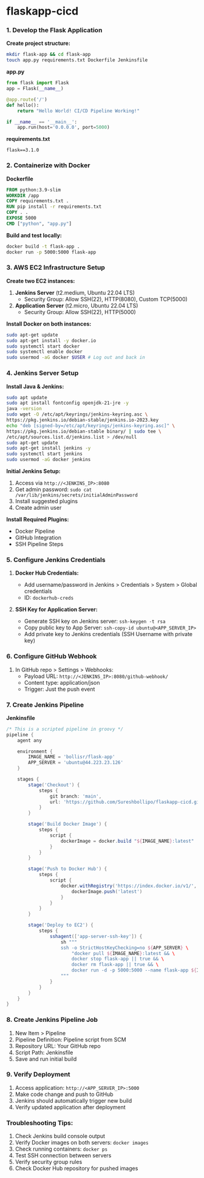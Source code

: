 # flaskapp-cicd

### 1. Develop the Flask Application
**Create project structure:**
```bash
mkdir flask-app && cd flask-app
touch app.py requirements.txt Dockerfile Jenkinsfile
```

**app.py**
```python
from flask import Flask
app = Flask(__name__)

@app.route('/')
def hello():
    return "Hello World! CI/CD Pipeline Working!"

if __name__ == '__main__':
    app.run(host='0.0.0.0', port=5000)
```

**requirements.txt**
```
flask==3.1.0
```

### 2. Containerize with Docker
**Dockerfile**
```dockerfile
FROM python:3.9-slim
WORKDIR /app
COPY requirements.txt .
RUN pip install -r requirements.txt
COPY . .
EXPOSE 5000
CMD ["python", "app.py"]
```

**Build and test locally:**
```bash
docker build -t flask-app .
docker run -p 5000:5000 flask-app
```

### 3. AWS EC2 Infrastructure Setup
**Create two EC2 instances:**
1. **Jenkins Server** (t2.medium, Ubuntu 22.04 LTS)
   - Security Group: Allow SSH(22), HTTP(8080), Custom TCP(5000)
2. **Application Server** (t2.micro, Ubuntu 22.04 LTS)
   - Security Group: Allow SSH(22), HTTP(5000)

**Install Docker on both instances:**
```bash
sudo apt-get update
sudo apt-get install -y docker.io
sudo systemctl start docker
sudo systemctl enable docker
sudo usermod -aG docker $USER # Log out and back in
```

### 4. Jenkins Server Setup
**Install Java & Jenkins:**
```bash
sudo apt update
sudo apt install fontconfig openjdk-21-jre -y
java -version
sudo wget -O /etc/apt/keyrings/jenkins-keyring.asc \
https://pkg.jenkins.io/debian-stable/jenkins.io-2023.key
echo "deb [signed-by=/etc/apt/keyrings/jenkins-keyring.asc]" \
https://pkg.jenkins.io/debian-stable binary/ | sudo tee \
/etc/apt/sources.list.d/jenkins.list > /dev/null
sudo apt-get update
sudo apt-get install jenkins -y
sudo systemctl start jenkins
sudo usermod -aG docker jenkins
```

**Initial Jenkins Setup:**
1. Access via `http://<JENKINS_IP>:8080`
2. Get admin password: `sudo cat /var/lib/jenkins/secrets/initialAdminPassword`
3. Install suggested plugins
4. Create admin user

**Install Required Plugins:**
- Docker Pipeline
- GitHub Integration
- SSH Pipeline Steps

### 5. Configure Jenkins Credentials
1. **Docker Hub Credentials:**
   - Add username/password in Jenkins > Credentials > System > Global credentials
   - ID: `dockerhub-creds`

2. **SSH Key for Application Server:**
   - Generate SSH key on Jenkins server: `ssh-keygen -t rsa`
   - Copy public key to App Server: `ssh-copy-id ubuntu@<APP_SERVER_IP>`
   - Add private key to Jenkins credentials (SSH Username with private key)

### 6. Configure GitHub Webhook
1. In GitHub repo > Settings > Webhooks:
   - Payload URL: `http://<JENKINS_IP>:8080/github-webhook/`
   - Content type: application/json
   - Trigger: Just the push event

### 7. Create Jenkins Pipeline
**Jenkinsfile**
```groovy
/* This is a scripted pipeline in groovy */
pipeline {
    agent any

    environment {
        IMAGE_NAME = 'bollisr/flask-app'
        APP_SERVER = 'ubuntu@44.223.23.126'
    }

    stages {
        stage('Checkout') {
            steps {
                git branch: 'main', 
                url: 'https://github.com/Sureshbollipo/flaskapp-cicd.git'
            }
        }

        stage('Build Docker Image') {
            steps {
                script {
                    dockerImage = docker.build "${IMAGE_NAME}:latest"
                }
            }
        }

        stage('Push to Docker Hub') {
            steps {
                script {
                    docker.withRegistry('https://index.docker.io/v1/', 'dockerhub-creds') {
                        dockerImage.push('latest')
                    }
                }
            }
        }

        stage('Deploy to EC2') {
            steps {
                sshagent(['app-server-ssh-key']) {
                    sh """
                    ssh -o StrictHostKeyChecking=no ${APP_SERVER} \
                        "docker pull ${IMAGE_NAME}:latest && \
                        docker stop flask-app || true && \
                        docker rm flask-app || true && \
                        docker run -d -p 5000:5000 --name flask-app ${IMAGE_NAME}:latest"
                    """
                }
            }
        }
    }
}
```

### 8. Create Jenkins Pipeline Job
1. New Item > Pipeline
2. Pipeline Definition: Pipeline script from SCM
3. Repository URL: Your GitHub repo
4. Script Path: Jenkinsfile
5. Save and run initial build

### 9. Verify Deployment
1. Access application: `http://<APP_SERVER_IP>:5000`
2. Make code change and push to GitHub
3. Jenkins should automatically trigger new build
4. Verify updated application after deployment

### Troubleshooting Tips:
1. Check Jenkins build console output
2. Verify Docker images on both servers: `docker images`
3. Check running containers: `docker ps`
4. Test SSH connection between servers
5. Verify security group rules
6. Check Docker Hub repository for pushed images